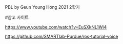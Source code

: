 PBL by Geun Young Hong
2021 2학기 

#참고 사이트

https://www.youtube.com/watch?v=EuSXkNL1Wi4

https://github.com/SMARTlab-Purdue/ros-tutorial-voice
